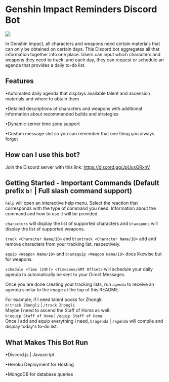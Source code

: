 # Genshin Impact Reminders Discord Bot

<img src=https://user-images.githubusercontent.com/71936834/120877644-54400e00-c57d-11eb-9d3f-62b11ac876f4.png>

In Genshin Impact, all characters and weapons need certain materials that can only be obtained on certain days. This Discord bot aggregates all that information together into one place.
Users can input which characters and weapons they need to track, and each day, they can request or schedule an agenda that provides a daily to-do list.

## Features
•Automated daily agenda that displays available talent and ascension materials and where to obtain them

•Detailed descriptions of characters and weapons with additional information about recommended builds and strategies

•Dynamic server time zone support

•Custom message slot so you can remember that one thing you always forget

## How can I use this bot?
Join the Discord server with this link: https://discord.gg/JpUuxQRxnV

## Getting Started - Important Commands (Default prefix `b!` | Full slash command support)

`help` will open an interactive help menu. Select the reaction that corresponds with the type of command you need. Information about the command and how to use it will be provided.

`characters` will display the list of supported characters and `b!weapons` will display the list of supported weapons.

`track <Character Name/ID>` and `b!untrack <Character Name/ID>` add and remove characters from your tracking list, respectively.

`equip <Weapon Name/ID>` and `b!unequip <Weapon Name/ID>` does likewise but for weapons.

`schedule <Time (24h)> <Timezone/GMT Offset>` will schedule your daily agenda to automatically be sent to your Direct Messages.

Once you are done creating your tracking lists, run `agenda` to receive an agenda similar to the image at the top of this README.

For example, if I need talent books for Zhongli:  
`b!track Zhongli` | `/track Zhongli`  
Maybe I need to ascend the Staff of Homa as well:  
`b!equip Staff of Homa` | `/equip Staff of Homa`  
Once I add and equip everything I need, `b!agenda` | `/agenda` will compile and display today's to-do list.

## What Makes This Bot Run
•Discord.js | Javascript

•Heroku Deployment for Hosting

•MongoDB for database queries
